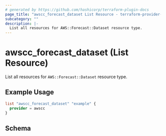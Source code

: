 ```yaml
---
# generated by https://github.com/hashicorp/terraform-plugin-docs
page_title: "awscc_forecast_dataset List Resource - terraform-provider-awscc"
subcategory: ""
description: |-
  List all resources for AWS::Forecast::Dataset resource type.
---
```


# awscc_forecast_dataset (List Resource)

List all resources for `AWS::Forecast::Dataset` resource type.

## Example Usage

```terraform
list "awscc_forecast_dataset" "example" {
  provider = awscc
}
```

<!-- schema generated by tfplugindocs -->
## Schema
